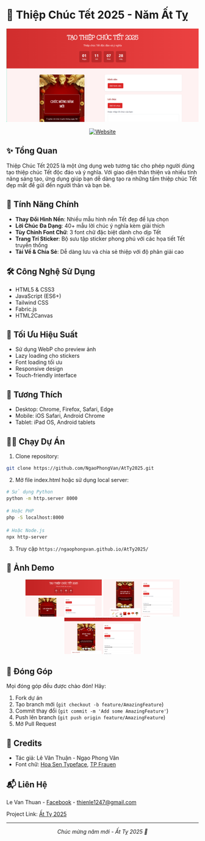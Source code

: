 # 🎊 Thiệp Chúc Tết 2025 - Năm Ất Tỵ

<div align="center">
  <img src="./images/preview.png" alt="Preview" width="600px">
  
  [![Website](https://img.shields.io/badge/Website-Live%20Demo-brightgreen)](https://ngaophongvan.github.io/AtTy2025/)
</div>

## ✨ Tổng Quan

Thiệp Chúc Tết 2025 là một ứng dụng web tương tác cho phép người dùng tạo thiệp chúc Tết độc đáo và ý nghĩa. Với giao diện thân thiện và nhiều tính năng sáng tạo, ứng dụng giúp bạn dễ dàng tạo ra những tấm thiệp chúc Tết đẹp mắt để gửi đến người thân và bạn bè.

## 🌟 Tính Năng Chính

- **Thay Đổi Hình Nền**: Nhiều mẫu hình nền Tết đẹp để lựa chọn
- **Lời Chúc Đa Dạng**: 40+ mẫu lời chúc ý nghĩa kèm giải thích
- **Tùy Chỉnh Font Chữ**: 3 font chữ đặc biệt dành cho dịp Tết
- **Trang Trí Sticker**: Bộ sưu tập sticker phong phú với các họa tiết Tết truyền thống
- **Tải Về & Chia Sẻ**: Dễ dàng lưu và chia sẻ thiệp với độ phân giải cao

## 🛠️ Công Nghệ Sử Dụng

- HTML5 & CSS3
- JavaScript (ES6+)
- Tailwind CSS
- Fabric.js
- HTML2Canvas

## 🚀 Tối Ưu Hiệu Suất

- Sử dụng WebP cho preview ảnh
- Lazy loading cho stickers
- Font loading tối ưu
- Responsive design
- Touch-friendly interface

## 📱 Tương Thích

- Desktop: Chrome, Firefox, Safari, Edge
- Mobile: iOS Safari, Android Chrome
- Tablet: iPad OS, Android tablets

## 🏃‍♂️ Chạy Dự Án

1. Clone repository:
```bash
git clone https://github.com/NgaoPhongVan/AtTy2025.git
```

2. Mở file index.html hoặc sử dụng local server:
```bash
# Sử dụng Python
python -m http.server 8000

# Hoặc PHP
php -S localhost:8000

# Hoặc Node.js
npx http-server
```

3. Truy cập `https://ngaophongvan.github.io/AtTy2025/`

## 📸 Ảnh Demo

<div align="center">
  <img src="./images/demo-1.png" width="200px">
  <img src="./images/demo-2.png" width="200px">
  <img src="./images/demo-3.png" width="200px">
</div>

## 🤝 Đóng Góp

Mọi đóng góp đều được chào đón! Hãy:

1. Fork dự án
2. Tạo branch mới (`git checkout -b feature/AmazingFeature`)
3. Commit thay đổi (`git commit -m 'Add some AmazingFeature'`)
4. Push lên branch (`git push origin feature/AmazingFeature`)
5. Mở Pull Request

## 👏 Credits

- Tác giả: Lê Văn Thuận - Ngạo Phong Vân
- Font chữ: [Hoa Sen Typeface](https://www.dafontvn.com/2024/06/hoa-sen-typeface.html), [TP Frauen](https://www.dafontvn.com/2024/01/font-viet-hoa-tp-frauen-2-font.html)

## 📬 Liên Hệ

Le Van Thuan - [Facebook](https://www.facebook.com/ngao.phong.van) - thienle1247@gmail.com

Project Link: [Ất Tỵ 2025](https://github.com/NgaoPhongVan/AtTy2025)

---
<div align="center">
  <i>Chúc mừng năm mới - Ất Tỵ 2025 🐍</i>
</div>